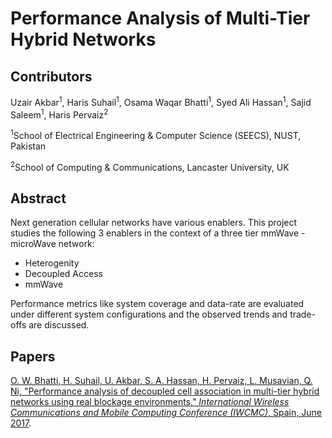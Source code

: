 # Performance Analysis of Multi-Tier Hybrid Networks

## Contributors
Uzair Akbar<sup>1</sup>, Haris Suhail<sup>1</sup>, Osama Waqar Bhatti<sup>1</sup>, Syed Ali Hassan<sup>1</sup>, Sajid Saleem<sup>1</sup>, Haris Pervaiz<sup>2</sup>

<sup>1</sup>School of Electrical Engineering & Computer Science (SEECS), NUST, Pakistan

<sup>2</sup>School of Computing & Communications, Lancaster University, UK

## Abstract
Next generation cellular networks have various enablers. This project studies the following 3 enablers in the context of a three tier mmWave - microWave network:
- Heterogenity
- Decoupled Access
- mmWave

Performance metrics like system coverage and data-rate are evaluated under different system configurations and the observed trends and trade-offs are discussed.

## Papers

[O. W. Bhatti, H. Suhail, U. Akbar, S. A. Hassan, H. Pervaiz, L. Musavian, Q. Ni, "Performance analysis of decoupled cell association in multi-tier hybrid networks using real blockage environments," *International Wireless Communications and Mobile Computing Conference (IWCMC)*, Spain, June 2017](http://ieeexplore.ieee.org/document/7986263/).